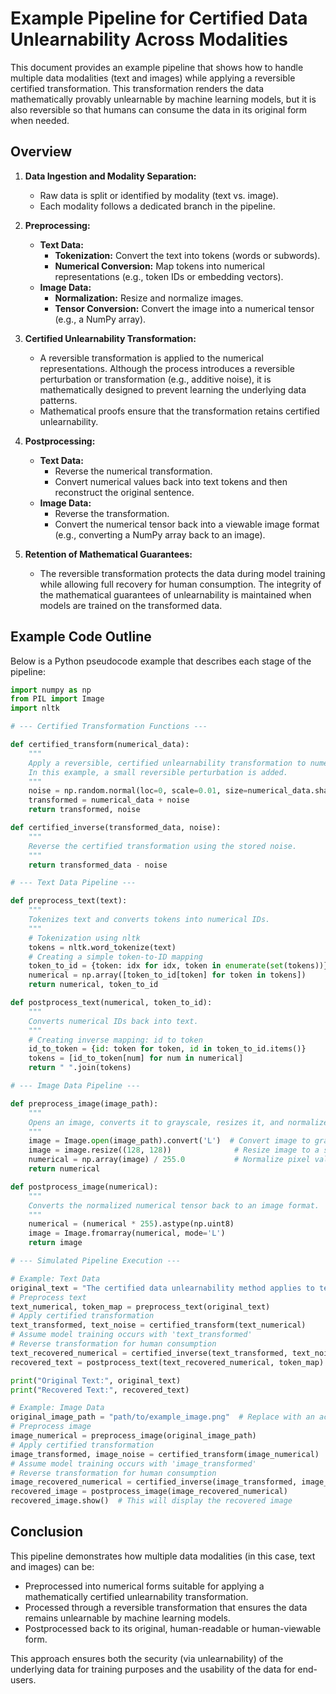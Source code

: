 # Example Pipeline for Certified Data Unlearnability Across Modalities

This document provides an example pipeline that shows how to handle multiple data modalities (text and images) while applying a reversible certified transformation. This transformation renders the data mathematically provably unlearnable by machine learning models, but it is also reversible so that humans can consume the data in its original form when needed.

## Overview

1. **Data Ingestion and Modality Separation:**
   - Raw data is split or identified by modality (text vs. image).
   - Each modality follows a dedicated branch in the pipeline.

2. **Preprocessing:**
   - **Text Data:**
     - **Tokenization:** Convert the text into tokens (words or subwords).
     - **Numerical Conversion:** Map tokens into numerical representations (e.g., token IDs or embedding vectors).
   - **Image Data:**
     - **Normalization:** Resize and normalize images.
     - **Tensor Conversion:** Convert the image into a numerical tensor (e.g., a NumPy array).

3. **Certified Unlearnability Transformation:**
   - A reversible transformation is applied to the numerical representations. Although the process introduces a reversible perturbation or transformation (e.g., additive noise), it is mathematically designed to prevent learning the underlying data patterns.
   - Mathematical proofs ensure that the transformation retains certified unlearnability.

4. **Postprocessing:**
   - **Text Data:**
     - Reverse the numerical transformation.
     - Convert numerical values back into text tokens and then reconstruct the original sentence.
   - **Image Data:**
     - Reverse the transformation.
     - Convert the numerical tensor back into a viewable image format (e.g., converting a NumPy array back to an image).

5. **Retention of Mathematical Guarantees:**
   - The reversible transformation protects the data during model training while allowing full recovery for human consumption. The integrity of the mathematical guarantees of unlearnability is maintained when models are trained on the transformed data.

## Example Code Outline

Below is a Python pseudocode example that describes each stage of the pipeline:

```python
import numpy as np
from PIL import Image
import nltk

# --- Certified Transformation Functions ---

def certified_transform(numerical_data):
    """
    Apply a reversible, certified unlearnability transformation to numerical data.
    In this example, a small reversible perturbation is added.
    """
    noise = np.random.normal(loc=0, scale=0.01, size=numerical_data.shape)
    transformed = numerical_data + noise
    return transformed, noise

def certified_inverse(transformed_data, noise):
    """
    Reverse the certified transformation using the stored noise.
    """
    return transformed_data - noise

# --- Text Data Pipeline ---

def preprocess_text(text):
    """
    Tokenizes text and converts tokens into numerical IDs.
    """
    # Tokenization using nltk
    tokens = nltk.word_tokenize(text)
    # Creating a simple token-to-ID mapping
    token_to_id = {token: idx for idx, token in enumerate(set(tokens))}
    numerical = np.array([token_to_id[token] for token in tokens])
    return numerical, token_to_id

def postprocess_text(numerical, token_to_id):
    """
    Converts numerical IDs back into text.
    """
    # Creating inverse mapping: id to token
    id_to_token = {id: token for token, id in token_to_id.items()}
    tokens = [id_to_token[num] for num in numerical]
    return " ".join(tokens)

# --- Image Data Pipeline ---

def preprocess_image(image_path):
    """
    Opens an image, converts it to grayscale, resizes it, and normalizes pixel values.
    """
    image = Image.open(image_path).convert('L')  # Convert image to grayscale
    image = image.resize((128, 128))              # Resize image to a standardized shape
    numerical = np.array(image) / 255.0           # Normalize pixel values to range [0, 1]
    return numerical

def postprocess_image(numerical):
    """
    Converts the normalized numerical tensor back to an image format.
    """
    numerical = (numerical * 255).astype(np.uint8)
    image = Image.fromarray(numerical, mode='L')
    return image

# --- Simulated Pipeline Execution ---

# Example: Text Data
original_text = "The certified data unlearnability method applies to text and images."
# Preprocess text
text_numerical, token_map = preprocess_text(original_text)
# Apply certified transformation
text_transformed, text_noise = certified_transform(text_numerical)
# Assume model training occurs with 'text_transformed'
# Reverse transformation for human consumption
text_recovered_numerical = certified_inverse(text_transformed, text_noise)
recovered_text = postprocess_text(text_recovered_numerical, token_map)

print("Original Text:", original_text)
print("Recovered Text:", recovered_text)

# Example: Image Data
original_image_path = "path/to/example_image.png"  # Replace with an actual image path
# Preprocess image
image_numerical = preprocess_image(original_image_path)
# Apply certified transformation
image_transformed, image_noise = certified_transform(image_numerical)
# Assume model training occurs with 'image_transformed'
# Reverse transformation for human consumption
image_recovered_numerical = certified_inverse(image_transformed, image_noise)
recovered_image = postprocess_image(image_recovered_numerical)
recovered_image.show()  # This will display the recovered image
```

## Conclusion

This pipeline demonstrates how multiple data modalities (in this case, text and images) can be:
- Preprocessed into numerical forms suitable for applying a mathematically certified unlearnability transformation.
- Processed through a reversible transformation that ensures the data remains unlearnable by machine learning models.
- Postprocessed back to its original, human-readable or human-viewable form.

This approach ensures both the security (via unlearnability) of the underlying data for training purposes and the usability of the data for end-users.
